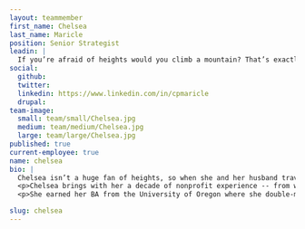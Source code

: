 ```yaml
---
layout: teammember
first_name: Chelsea
last_name: Maricle
position: Senior Strategist
leadin: |
  If you’re afraid of heights would you climb a mountain? That’s exactly what Chelsea did!
social:
  github: 
  twitter: 
  linkedin: https://www.linkedin.com/in/cpmaricle
  drupal: 
team-image:
  small: team/small/Chelsea.jpg
  medium: team/medium/Chelsea.jpg
  large: team/large/Chelsea.jpg
published: true
current-employee: true
name: chelsea
bio: |
  Chelsea isn’t a huge fan of heights, so when she and her husband traveled to Machu Picchu and decided to hike up Huayna Picchu, she was a bit uneasy. She forged ahead however, and made it to the top! It’s that fearless attitude to tackle anything, along with her belief that connective technology has the power to change the world in beautiful and profound ways, that makes her a great fit on our strategy team at ThinkShout.
  <p>Chelsea brings with her a decade of nonprofit experience -- from working in the performing arts to connecting women worldwide for social change; most recently bridging the divide on climate change. She comes to us from World Pulse, where she was the first marketing professional hired to the permanent team. As a one-woman department, she created a strategic roadmap from scratch, and elegantly navigated her role as the “matrix:” supporting programmatic, fundraising, and executive departments not just in how to communicate and drive engagement, but in setting strategic goals and targets as well.
  <p>She earned her BA from the University of Oregon where she double-majored in English and International Studies, and minored in Dance. Although we’d argue there’s nothing minor about someone’s passion for dance when they’ve been in 45 performances of the Nutcracker!

slug: chelsea
---
```

